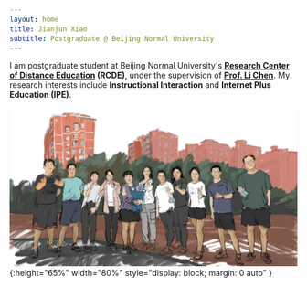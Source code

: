 ```yaml
---
layout: home
title: Jianjun Xiao
subtitle: Postgraduate @ Beijing Normal University
---
```


I am postgraduate student at Beijing Normal University's **[Research Center of Distance Education](https://rcde.bnu.edu.cn/) (RCDE)**, under the supervision of **[Prof. Li Chen](https://fe.bnu.edu.cn/pc/cms1info/resume/51/94)**. My research interests include **Instructional Interaction** and **Internet Plus Education (IPE)**.

![TheClimbers202009](/assets/img/photos/TheClimbers-202009.png "TheClimbers202009"){:height="65%" width="80%" style="display: block; margin: 0 auto" }





<!-- <script type="text/javascript" id="clustrmaps" src="//clustrmaps.com/map_v2.js?d=AH8eVtgCfiPuvsbrYIjSemGUlWIjlwHxIamb405BrEc&cl=ffffff&w=a"></script> -->
<!-- <script type="text/javascript" id="clstr_globe" src="//clustrmaps.com/globe.js?d=AH8eVtgCfiPuvsbrYIjSemGUlWIjlwHxIamb405BrEc"></script> -->
